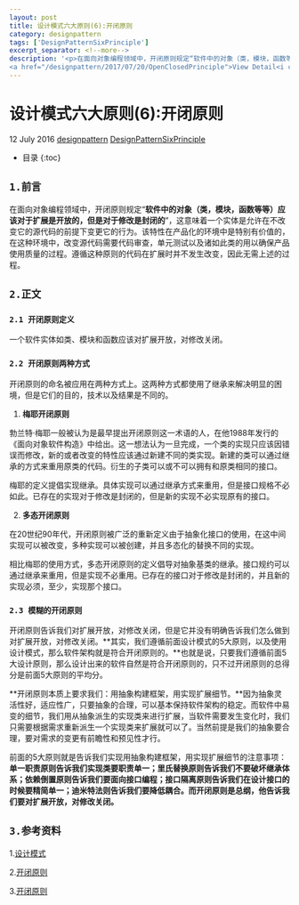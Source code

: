 ```yaml
---
layout: post
title: 设计模式六大原则(6):开闭原则
category: designpattern
tags: ['DesignPatternSixPrinciple']
excerpt_separator: <!--more-->
description: '<p>在面向对象编程领域中，开闭原则规定“软件中的对象（类，模块，函数等等）应该对于扩展是开放的，但是对于修改是封闭的”，这意味着一个实体是允许在不改变它的源代码的前提下变更它的行为。该特性在产品化的环境中是特别有价值的，在这种环境中，改变源代码需要代码审查，单元测试以及诸如此类的用以确保产品使用质量的过程。遵循这种原则的代码在扩展时并不发生改变，因此无需上述的过程。</p>
<a href="/designpattern/2017/07/20/OpenClosedPrinciple">View Detail<i class="fa fa-angle-right"></i></a>'
---
```

<!--more-->
<div class="article-wrap">
    <h1 id="t1" class="article-title">设计模式六大原则(6):开闭原则</h1><!--标题-->
    <p class="article-attrs">
        <span><i class="fa fa-clock-o"></i>12 July 2016</span>
        <span><i class="fa fa-book"></i><a href="/categories/designpattern">designpattern</a></span><!--分类-->
        <span><i class="fa fa-tags"></i><a href="/tags/DesignPatternSixPrinciple"> DesignPatternSixPrinciple</a></span><!--标签-->
    </p>
 </div>
 
 * 目录
 {:toc}

##  `1.前言`

在面向对象编程领域中，开闭原则规定“**软件中的对象（类，模块，函数等等）应该对于扩展是开放的，但是对于修改是封闭的**”，这意味着一个实体是允许在不改变它的源代码的前提下变更它的行为。该特性在产品化的环境中是特别有价值的，在这种环境中，改变源代码需要代码审查，单元测试以及诸如此类的用以确保产品使用质量的过程。遵循这种原则的代码在扩展时并不发生改变，因此无需上述的过程。

##  `2.正文`

### `2.1 开闭原则定义`

一个软件实体如类、模块和函数应该对扩展开放，对修改关闭。
  
### `2.2 开闭原则两种方式`

开闭原则的命名被应用在两种方式上。这两种方式都使用了继承来解决明显的困境，但是它们的目的，技术以及结果是不同的。

1. **梅耶开闭原则**

勃兰特·梅耶一般被认为是最早提出开闭原则这一术语的人，在他1988年发行的《面向对象软件构造》中给出。这一想法认为一旦完成，一个类的实现只应该因错误而修改，新的或者改变的特性应该通过新建不同的类实现。新建的类可以通过继承的方式来重用原类的代码。衍生的子类可以或不可以拥有和原类相同的接口。

梅耶的定义提倡实现继承。具体实现可以通过继承方式来重用，但是接口规格不必如此。已存在的实现对于修改是封闭的，但是新的实现不必实现原有的接口。

2. **多态开闭原则**

在20世纪90年代，开闭原则被广泛的重新定义由于抽象化接口的使用，在这中间实现可以被改变，多种实现可以被创建，并且多态化的替换不同的实现。

相比梅耶的使用方式，多态开闭原则的定义倡导对抽象基类的继承。接口规约可以通过继承来重用，但是实现不必重用。已存在的接口对于修改是封闭的，并且新的实现必须，至少，实现那个接口。


### `2.3 模糊的开闭原则`

开闭原则告诉我们对扩展开放，对修改关闭，但是它并没有明确告诉我们怎么做到对扩展开放，对修改关闭。**其实，我们遵循前面设计模式的5大原则，以及使用设计模式，那么软件架构就是符合开闭原则的。**也就是说，只要我们遵循前面5大设计原则，那么设计出来的软件自然是符合开闭原则的，只不过开闭原则的总得分是前面5大原则的平均分。

**开闭原则本质上要求我们：用抽象构建框架，用实现扩展细节。**因为抽象灵活性好，适应性广，只要抽象的合理，可以基本保持软件架构的稳定。而软件中易变的细节，我们用从抽象派生的实现类来进行扩展，当软件需要发生变化时，我们只需要根据需求重新派生一个实现类来扩展就可以了。当然前提是我们的抽象要合理，要对需求的变更有前瞻性和预见性才行。

前面的5大原则就是告诉我们实现用抽象构建框架，用实现扩展细节的注意事项：**单一职责原则告诉我们实现类要职责单一；里氏替换原则告诉我们不要破坏继承体系；依赖倒置原则告诉我们要面向接口编程；接口隔离原则告诉我们在设计接口的时候要精简单一；迪米特法则告诉我们要降低耦合。而开闭原则是总纲，他告诉我们要对扩展开放，对修改关闭。**


## `3.参考资料`

1.[设计模式](http://design-patterns.readthedocs.io/zh_CN/latest/read_uml.html "Title")

2.[开闭原则](http://blog.csdn.net/zhengzhb/article/details/7296944 "Title")

3.[开闭原则](https://zh.wikipedia.org/wiki/%E5%BC%80%E9%97%AD%E5%8E%9F%E5%88%99 "Title")







